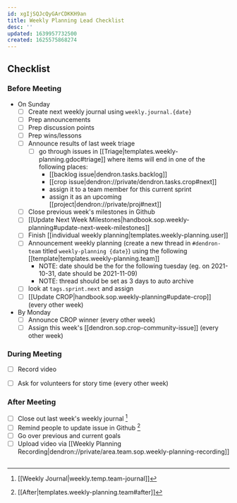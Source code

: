 ```yaml
---
id: xgIjSQJcQyGArCDKKH9an
title: Weekly Planning Lead Checklist
desc: ''
updated: 1639957732500
created: 1625575868274
---
```


## Checklist

### Before Meeting

- On Sunday
  - [ ] Create next weekly journal using `weekly.journal.{date}` 
  - [ ] Prep announcements
  - [ ] Prep discussion points
  - [ ] Prep wins/lessons
  - [ ] Announce results of last week triage
    - [ ] go through issues in [[Triage|templates.weekly-planning.gdoc#triage]] where items will end in one of the following places:
        - [[backlog issue|dendron.tasks.backlog]]
        - [[crop issue|dendron://private/dendron.tasks.crop#next]]
        - assign it to a team member for this current sprint
        - assign it as an upcoming [[project|dendron://private/proj#next]]
  - [ ] Close previous week's milestones in Github
  - [ ] [[Update Next Week Milestones|handbook.sop.weekly-planning#update-next-week-milestones]]
  - [ ] Finish [[individual weekly planning|templates.weekly-planning.user]]
  - [ ] Announcement weekly planning (create a new thread in `#dendron-team` titled `weekly-planning {date}`) using the following [[template|templates.weekly-planning.team]]
      - NOTE: date should be the for the following tuesday (eg. on 2021-10-31, date should be 2021-11-09)
      - NOTE: thread should be set as 3 days to auto archive
  - [ ] look at `tags.sprint.next` <!-- [[tags.sprint.next]] --> and assign
  - [ ] [[Update CROP|handbook.sop.weekly-planning#update-crop]] (every other week)

- By Monday
  - [ ] Announce CROP winner (every other week)
  - [ ] Assign this week's [[dendron.sop.crop-community-issue]] (every other week)

### During Meeting
- [ ] Record video
- [ ] Ask for volunteers for story time (every other week)


### After Meeting
<!-- 
Aspirational, we don't do this right now
- [ ] Ensure current [milestone](https://github.com/dendronhq/dendron/milestones) tasks are in the weekly journal
- [ ] Update [[rfc]] so it's current.
-->
- [ ] Close out last week's weekly journal [^1]
- [ ] Remind people to update issue in Github [^2] 
- [ ] Go over previous and current goals 
- [ ] Upload video via [[Weekly Planning Recording|dendron://private/area.team.sop.weekly-planning-recording]]

##

[^1]: [[Weekly Journal|weekly.temp.team-journal]] 
[^2]: [[After|templates.weekly-planning.team#after]]
[^meet-gdoc]: [meet gdoc](https://docs.google.com/document/d/1GEZfMMHLmz5AIvGoZrjM24TL7r_XjlmuerjEa2L9Pmo/edit#)
